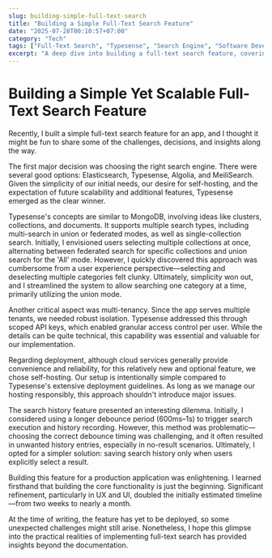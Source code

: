 ```yaml
---
slug: building-simple-full-text-search
title: "Building a Simple Full-Text Search Feature"
date: "2025-07-28T00:10:57+07:00"
category: "Tech"
tags: ["Full-Text Search", "Typesense", "Search Engine", "Software Development", "UX"]
excerpt: "A deep dive into building a full-text search feature, covering search engine selection, multi-tenancy, deployment decisions, and the UX challenges that doubled the development timeline."
---
```


# Building a Simple Yet Scalable Full-Text Search Feature

Recently, I built a simple full-text search feature for an app, and I thought it might be fun to share some of the challenges, decisions, and insights along the way.

The first major decision was choosing the right search engine. There were several good options: Elasticsearch, Typesense, Algolia, and MeiliSearch. Given the simplicity of our initial needs, our desire for self-hosting, and the expectation of future scalability and additional features, Typesense emerged as the clear winner.

Typesense's concepts are similar to MongoDB, involving ideas like clusters, collections, and documents. It supports multiple search types, including multi-search in union or federated modes, as well as single-collection search. Initially, I envisioned users selecting multiple collections at once, alternating between federated search for specific collections and union search for the 'All' mode. However, I quickly discovered this approach was cumbersome from a user experience perspective—selecting and deselecting multiple categories felt clunky. Ultimately, simplicity won out, and I streamlined the system to allow searching one category at a time, primarily utilizing the union mode.

Another critical aspect was multi-tenancy. Since the app serves multiple tenants, we needed robust isolation. Typesense addressed this through scoped API keys, which enabled granular access control per user. While the details can be quite technical, this capability was essential and valuable for our implementation.

Regarding deployment, although cloud services generally provide convenience and reliability, for this relatively new and optional feature, we chose self-hosting. Our setup is intentionally simple compared to Typesense's extensive deployment guidelines. As long as we manage our hosting responsibly, this approach shouldn't introduce major issues.

The search history feature presented an interesting dilemma. Initially, I considered using a longer debounce period (600ms–1s) to trigger search execution and history recording. However, this method was problematic—choosing the correct debounce timing was challenging, and it often resulted in unwanted history entries, especially in no-result scenarios. Ultimately, I opted for a simpler solution: saving search history only when users explicitly select a result.

Building this feature for a production application was enlightening. I learned firsthand that building the core functionality is just the beginning. Significant refinement, particularly in UX and UI, doubled the initially estimated timeline—from two weeks to nearly a month.

At the time of writing, the feature has yet to be deployed, so some unexpected challenges might still arise. Nonetheless, I hope this glimpse into the practical realities of implementing full-text search has provided insights beyond the documentation.
